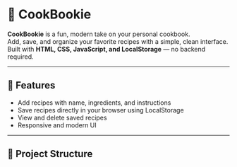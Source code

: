 # 🍳 CookBookie

**CookBookie** is a fun, modern take on your personal cookbook.  
Add, save, and organize your favorite recipes with a simple, clean interface.  
Built with **HTML, CSS, JavaScript, and LocalStorage** — no backend required.

---

## 🚀 Features
- Add recipes with name, ingredients, and instructions  
- Save recipes directly in your browser using LocalStorage  
- View and delete saved recipes  
- Responsive and modern UI  

---

## 📂 Project Structure
